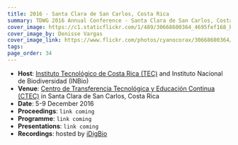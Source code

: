 ```yaml
---
title: 2016 - Santa Clara de San Carlos, Costa Rica
summary: TDWG 2016 Annual Conference - Santa Clara de San Carlos, Costa Rica
cover_image: https://c1.staticflickr.com/1/489/30668600364_4695fef168_b.jpg
cover_image_by: Denisse Vargas
cover_image_link: https://www.flickr.com/photos/cyanocorax/30668600364/in/pool-tdwg16/
tags: 
page_order: 34
---
```


* **Host**: [Instituto Tecnológico de Costa Rica (TEC)](https://www.tec.ac.cr/) and Instituto Nacional de Biodiversidad (INBio)
* **Venue**: [Centro de Transferencia Tecnológica y Educación Continua (CTEC)](http://www.ctec.tec.ac.cr/) in Santa Clara de San Carlos, Costa Rica
* **Date**: 5-9 December 2016
* **Proceedings**: `link coming`
* **Programme**: `link coming`
* **Presentations**: `link coming`
* **Recordings**: hosted by [iDigBio](https://www.idigbio.org/wiki/index.php/TDWG_2016_Annual_Conference)
